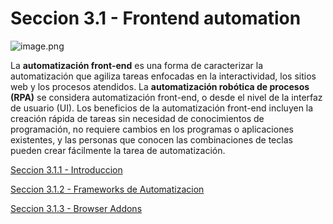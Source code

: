 # Seccion 3.1 - Frontend automation

![image.png](Seccion%203%201%20-%20Frontend%20automation%20229b0f9d9c898041a9ace3d1b6ac298a/image.png)

La **automatización front-end** es una forma de caracterizar la automatización que agiliza tareas enfocadas en la interactividad, los sitios web y los procesos atendidos. La **automatización robótica de procesos (RPA)** se considera automatización front-end, o desde el nivel de la interfaz de usuario (UI). Los beneficios de la automatización front-end incluyen la creación rápida de tareas sin necesidad de conocimientos de programación, no requiere cambios en los programas o aplicaciones existentes, y las personas que conocen las combinaciones de teclas pueden crear fácilmente la tarea de automatización.

[Seccion 3.1.1 - Introduccion](Seccion%203%201%20-%20Frontend%20automation%20229b0f9d9c898041a9ace3d1b6ac298a/Seccion%203%201%201%20-%20Introduccion%20229b0f9d9c89803fb490e96f6d6ce04e.md)

[Seccion 3.1.2 - Frameworks de Automatizacion](Seccion%203%201%20-%20Frontend%20automation%20229b0f9d9c898041a9ace3d1b6ac298a/Seccion%203%201%202%20-%20Frameworks%20de%20Automatizacion%20229b0f9d9c8980f49697dfbebb566981.md)

[Seccion 3.1.3 - Browser Addons](Seccion%203%201%20-%20Frontend%20automation%20229b0f9d9c898041a9ace3d1b6ac298a/Seccion%203%201%203%20-%20Browser%20Addons%20229b0f9d9c8980f78a16f8bb24de289c.md)